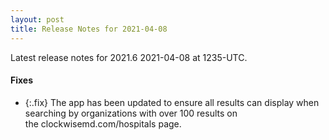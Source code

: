 ```yaml
---
layout: post
title: Release Notes for 2021-04-08
---
```


Latest release notes for 2021.6 2021-04-08 at 1235-UTC.


<div class='fixes' markdown='1'>

#### Fixes

- {:.fix} The app has been updated to ensure all results can display when searching by organizations with over 100 results on the clockwisemd.com/hospitals page.

</div>
